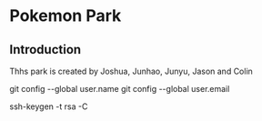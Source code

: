 # Pokemon Park
## Introduction
Thhs park is created by Joshua, Junhao, Junyu, Jason and Colin

git config --global user.name 
git config --global user.email 

ssh-keygen -t rsa -C 